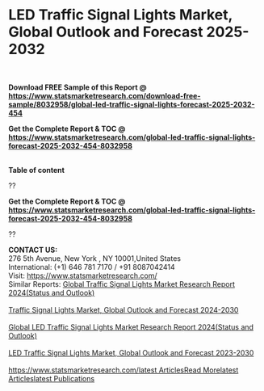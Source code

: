 <h1>LED Traffic Signal Lights Market, Global Outlook and Forecast 2025-2032</h1><br/><p><strong>Download FREE Sample of this Report @ <a href="https://www.statsmarketresearch.com/download-free-sample/8032958/global-led-traffic-signal-lights-forecast-2025-2032-454">https://www.statsmarketresearch.com/download-free-sample/8032958/global-led-traffic-signal-lights-forecast-2025-2032-454</a></strong></p>

<div><b>Get the Complete Report & TOC @ <a href="https://www.statsmarketresearch.com/global-led-traffic-signal-lights-forecast-2025-2032-454-8032958">https://www.statsmarketresearch.com/global-led-traffic-signal-lights-forecast-2025-2032-454-8032958</a></b></div>

<p><br />
<b>Table of content</b></p>

<p>??</p>

<div><b>Get the Complete Report & TOC @ <a href="https://www.statsmarketresearch.com/global-led-traffic-signal-lights-forecast-2025-2032-454-8032958">https://www.statsmarketresearch.com/global-led-traffic-signal-lights-forecast-2025-2032-454-8032958</a></b></div>

<p>??</p>

<p><b>CONTACT US:</b><br />
276 5th Avenue, New York , NY 10001,United States<br />
International: (+1) 646 781 7170 / +91 8087042414<br />
Visit: <a href="https://www.statsmarketresearch.com/">https://www.statsmarketresearch.com/</a><br />
Similar Reports: <a href="https://www.statsmarketresearch.com/global-led-traffic-signal-lights-forecast-2025-2032-454-8032958">Global Traffic Signal Lights Market Research Report 2024(Status and Outlook)</a><br />
<br />
<a href="https://www.statsmarketresearch.com/global-led-traffic-signal-lights-forecast-2025-2032-454-8032958">Traffic Signal Lights Market, Global Outlook and Forecast 2024-2030</a><br />
<br />
<a href="https://www.statsmarketresearch.com/global-led-traffic-signal-lights-forecast-2025-2032-454-8032958">Global LED Traffic Signal Lights Market Research Report 2024(Status and Outlook)</a><br />
<br />
<a href="https://www.statsmarketresearch.com/global-led-traffic-signal-lights-forecast-2025-2032-454-8032958">LED Traffic Signal Lights Market, Global Outlook and Forecast 2023-2030</a><br />
<br />
<a href="https://gyeongbokgung.com">https://www.statsmarketresearch.com/</a><a href="https://hallyeomaritime.com">latest Articles</a><a href="https://jingwansa.com">Read More</a><a href="https://nguoiviet.jp/">latest Articles</a><a href="https://www.intelmarketresearch.com/">latest Publications</a></p>
